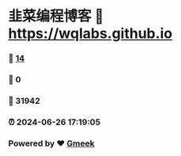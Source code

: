 # 韭菜编程博客 :link: https://wqlabs.github.io 
### :page_facing_up: [14](https://wqlabs.github.io/tag.html) 
### :speech_balloon: 0 
### :hibiscus: 31942 
### :alarm_clock: 2024-06-26 17:19:05 
### Powered by :heart: [Gmeek](https://github.com/Meekdai/Gmeek)
